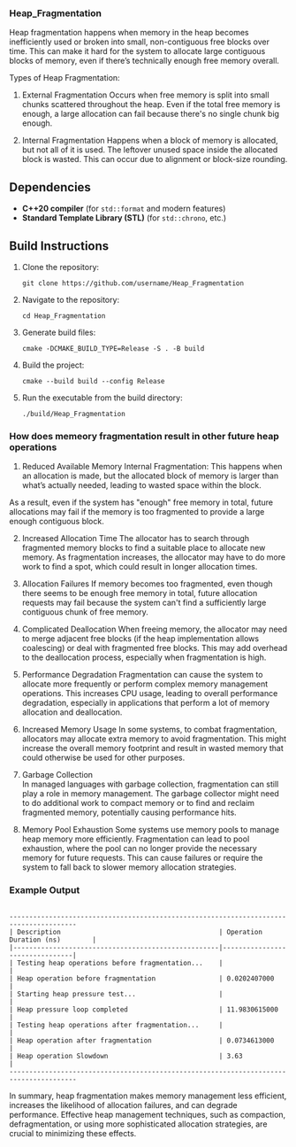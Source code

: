 ### Heap_Fragmentation

Heap fragmentation happens when memory in the heap becomes inefficiently used or broken into small, non-contiguous free blocks over time. This can make it hard for the system to allocate large contiguous blocks of memory, even if there’s technically enough free memory overall.


Types of Heap Fragmentation:
1. External Fragmentation
Occurs when free memory is split into small chunks scattered throughout the heap.
Even if the total free memory is enough, a large allocation can fail because there's no single chunk big enough.


2. Internal Fragmentation
Happens when a block of memory is allocated, but not all of it is used.
The leftover unused space inside the allocated block is wasted.
This can occur due to alignment or block-size rounding.



## Dependencies

- **C++20 compiler** (for `std::format` and modern features)
- **Standard Template Library (STL)** (for `std::chrono`, etc.)

## Build Instructions

1. Clone the repository:
   ```
   git clone https://github.com/username/Heap_Fragmentation
   ```
2. Navigate to the repository:
   ```
   cd Heap_Fragmentation
   ```
3. Generate build files:
   ```
   cmake -DCMAKE_BUILD_TYPE=Release -S . -B build
   ```
4. Build the project:
   ```
   cmake --build build --config Release
   ```
5. Run the executable from the build directory:
   ```
   ./build/Heap_Fragmentation
   ```


### How does memeory fragmentation result in other future heap operations

1. Reduced Available Memory
Internal Fragmentation: This happens when an allocation is made, but the allocated block of memory is larger than what’s actually needed, leading to wasted space within the block.

As a result, even if the system has "enough" free memory in total, future allocations may fail if the memory is too fragmented to provide a large enough contiguous block.

2. Increased Allocation Time
The allocator has to search through fragmented memory blocks to find a suitable place to allocate new memory. As fragmentation increases, the allocator may have to do more work to find a spot, which could result in longer allocation times.

3. Allocation Failures
If memory becomes too fragmented, even though there seems to be enough free memory in total, future allocation requests may fail because the system can't find a sufficiently large contiguous chunk of free memory.

4. Complicated Deallocation
When freeing memory, the allocator may need to merge adjacent free blocks (if the heap implementation allows coalescing) or deal with fragmented free blocks. This may add overhead to the deallocation process, especially when fragmentation is high.

5. Performance Degradation
Fragmentation can cause the system to allocate more frequently or perform complex memory management operations. This increases CPU usage, leading to overall performance degradation, especially in applications that perform a lot of memory allocation and deallocation.

6. Increased Memory Usage
In some systems, to combat fragmentation, allocators may allocate extra memory to avoid fragmentation. This might increase the overall memory footprint and result in wasted memory that could otherwise be used for other purposes.

7. Garbage Collection  
In managed languages with garbage collection, fragmentation can still play a role in memory management. The garbage collector might need to do additional work to compact memory or to find and reclaim fragmented memory, potentially causing performance hits.

8. Memory Pool Exhaustion
Some systems use memory pools to manage heap memory more efficiently. Fragmentation can lead to pool exhaustion, where the pool can no longer provide the necessary memory for future requests. This can cause failures or require the system to fall back to slower memory allocation strategies.



### Example Output
```

---------------------------------------------------------------------------------------
| Description                                        | Operation Duration (ns)        |
|----------------------------------------------------|--------------------------------|
| Testing heap operations before fragmentation...    |                                |
| Heap operation before fragmentation                | 0.0202407000                   |
| Starting heap pressure test...                     |                                |
| Heap pressure loop completed                       | 11.9830615000                  |
| Testing heap operations after fragmentation...     |                                |
| Heap operation after fragmentation                 | 0.0734613000                   |
| Heap operation Slowdown                            | 3.63                           |
---------------------------------------------------------------------------------------

```
In summary, heap fragmentation makes memory management less efficient, increases the likelihood of allocation failures, and can degrade performance. Effective heap management techniques, such as compaction, defragmentation, or using more sophisticated allocation strategies, are crucial to minimizing these effects.


